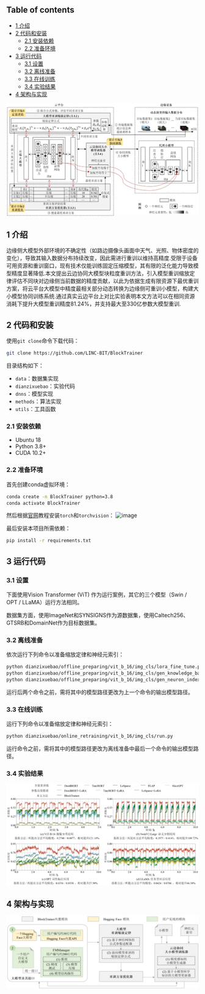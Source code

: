 ## Table of contents
- [1 介绍](#1-介绍)
- [2 代码和安装](#2-代码和安装)
  * [2.1 安装依赖](#21-安装依赖)
  * [2.2 准备环境](#22-准备环境)
- [3 运行代码](#3-运行代码)
  * [3.1 设置](#31-设置)
  * [3.2 离线准备](#32-离线准备)
  * [3.3 在线训练](#33-在线训练)
  * [3.4 实验结果](#34-实验结果)
- [4 架构与实现](#4-架构与实现)

![](https://github.com/LINC-BIT/BlockTrainer/blob/master/doc/arch.png)

## 1 介绍

边缘侧大模型外部环境的不确定性（如路边摄像头画面中天气、光照、物体密度的变化），导致其输入数据分布持续改变，因此需进行重训以维持高精度.受限于设备可用资源和重训窗口，现有技术仅能训练固定压缩模型，其有限的泛化能力导致模型精度显著降低.本文提出云边协同大模型块粒度重训方法，引入模型重训缩放定律评估不同块对边缘侧当前数据的精度贡献，以此为依据生成有限资源下最优重训方案，将云平台大模型中精度最相关部分动态转换为边缘侧可重训小模型，构建大小模型协同训练系统.通过真实云边平台上对比实验表明本文方法可以在相同资源消耗下提升大模型重训精度81.24%，并支持最大至330亿参数大模型重训.

## 2 代码和安装

使用`git clone`命令下载代码：

```bash
git clone https://github.com/LINC-BIT/BlockTrainer
```

目录结构如下：
- `data`：数据集实现
- `dianzixuebao`：实验代码
- `dnns`：模型实现
- `methods`：算法实现
- `utils`：工具函数

### 2.1 安装依赖

- Ubuntu 18
- Python 3.8+
- CUDA 10.2+

### 2.2 准备环境

首先创建conda虚拟环境：

```bash
conda create -n BlockTrainer python=3.8
conda activate BlockTrainer
```

然后根据[官网](https://pytorch.org/)教程安装`torch`和`torchvision`：
![image](https://user-images.githubusercontent.com/73862727/146364503-5664de5b-24b1-4a85-b342-3d061cd7563f.png)

最后安装本项目所需依赖：

```bash
pip install -r requirements.txt
```

## 3 运行代码

### 3.1 设置

下面使用Vision Transformer (ViT) 作为运行案例，其它的三个模型（Swin / OPT / LLaMA）运行方法相同。

数据集方面，使用ImageNet和SYNSIGNS作为源数据集，使用Caltech256、GTSRB和DomainNet作为目标数据集。

### 3.2 离线准备

依次运行下列命令以准备缩放定律和神经元索引：

```bash
python dianzixuebao/offline_preparing/vit_b_16/img_cls/lora_fine_tune.py
python dianzixuebao/offline_preparing/vit_b_16/img_cls/gen_knowledge_base.py
python dianzixuebao/offline_preparing/vit_b_16/img_cls/gen_neuron_index.py
```

运行后两个命令之前，需将其中的模型路径更改为上一个命令的输出模型路径。

### 3.3 在线训练

运行下列命令以准备缩放定律和神经元索引：

```bash
python dianzixuebao/online_retraining/vit_b_16/img_cls/run.py
```

运行命令之前，需将其中的模型路径更改为离线准备中最后一个命令的输出模型路径。

### 3.4 实验结果

![](https://github.com/LINC-BIT/BlockTrainer/blob/master/doc/eval_result.png)


## 4 架构与实现

![](https://github.com/LINC-BIT/BlockTrainer/blob/master/doc/impl.png)
